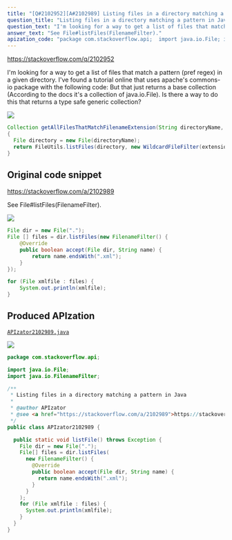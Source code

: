 ```yaml
---
title: "[Q#2102952][A#2102989] Listing files in a directory matching a pattern in Java"
question_title: "Listing files in a directory matching a pattern in Java"
question_text: "I'm looking for a way to get a list of files that match a pattern (pref regex) in a given directory. I've found a tutorial online that uses apache's commons-io package with the following code: But that just returns a base collection (According to the docs it's a collection of java.io.File). Is there a way to do this that returns a type safe generic collection?"
answer_text: "See File#listFiles(FilenameFilter)."
apization_code: "package com.stackoverflow.api;  import java.io.File; import java.io.FilenameFilter;  /**  * Listing files in a directory matching a pattern in Java  *  * @author APIzator  * @see <a href=\"https://stackoverflow.com/a/2102989\">https://stackoverflow.com/a/2102989</a>  */ public class APIzator2102989 {    public static void listFile() throws Exception {     File dir = new File(\".\");     File[] files = dir.listFiles(       new FilenameFilter() {         @Override         public boolean accept(File dir, String name) {           return name.endsWith(\".xml\");         }       }     );     for (File xmlfile : files) {       System.out.println(xmlfile);     }   } }"
---
```


https://stackoverflow.com/q/2102952

I&#x27;m looking for a way to get a list of files that match a pattern (pref regex) in a given directory.
I&#x27;ve found a tutorial online that uses apache&#x27;s commons-io package with the following code:
But that just returns a base collection (According to the docs it&#x27;s a collection of java.io.File). Is there a way to do this that returns a type safe generic collection?


<div class="code-logo"><img src="/stackoverflow.png" /></div>

```java
Collection getAllFilesThatMatchFilenameExtension(String directoryName, String extension)
{
  File directory = new File(directoryName);
  return FileUtils.listFiles(directory, new WildcardFileFilter(extension), null);
}
```


## Original code snippet

https://stackoverflow.com/a/2102989

See File#listFiles(FilenameFilter).

<div class="code-logo"><img src="/stackoverflow.png" /></div>

```java
File dir = new File(".");
File [] files = dir.listFiles(new FilenameFilter() {
    @Override
    public boolean accept(File dir, String name) {
        return name.endsWith(".xml");
    }
});

for (File xmlfile : files) {
    System.out.println(xmlfile);
}
```

## Produced APIzation

[`APIzator2102989.java`](https://github.com/pasqualesalza/apization-temp/raw/main/data/search/APIzator2102989.java)

<div class="code-logo"><img src="/apizator.png" /></div>

```java
package com.stackoverflow.api;

import java.io.File;
import java.io.FilenameFilter;

/**
 * Listing files in a directory matching a pattern in Java
 *
 * @author APIzator
 * @see <a href="https://stackoverflow.com/a/2102989">https://stackoverflow.com/a/2102989</a>
 */
public class APIzator2102989 {

  public static void listFile() throws Exception {
    File dir = new File(".");
    File[] files = dir.listFiles(
      new FilenameFilter() {
        @Override
        public boolean accept(File dir, String name) {
          return name.endsWith(".xml");
        }
      }
    );
    for (File xmlfile : files) {
      System.out.println(xmlfile);
    }
  }
}

```
